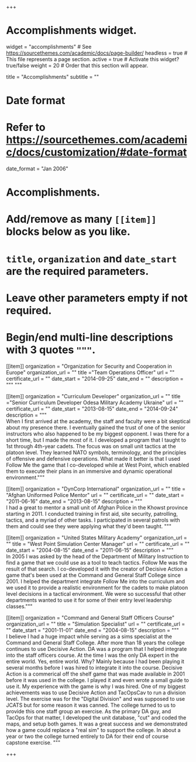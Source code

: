 +++
# Accomplishments widget.
widget = "accomplishments"  # See https://sourcethemes.com/academic/docs/page-builder/
headless = true  # This file represents a page section.
active = true  # Activate this widget? true/false
weight = 20  # Order that this section will appear.

title = "Accomplish&shy;ments"
subtitle = ""

# Date format
#   Refer to https://sourcethemes.com/academic/docs/customization/#date-format
date_format = "Jan 2006"

# Accomplishments.
#   Add/remove as many `[[item]]` blocks below as you like.
#   `title`, `organization` and `date_start` are the required parameters.
#   Leave other parameters empty if not required.
#   Begin/end multi-line descriptions with 3 quotes `"""`.

[[item]] 
organization = "Organization for Security and Cooperation in Europe" 
organization_url = "" 
title ="Team Operations Officer" 
url = ""
certificate_url = "" 
date_start = "2014-09-25" 
date_end = ""
description = """  """

[[item]] 
organization = "Curriculum Developer" 
organization_url = "" 
title ="Senior Curriculum Developer Odesa Military Academy Ukraine" 
url = ""
certificate_url = "" 
date_start = "2013-08-15" 
date_end = "2014-09-24"
description = """  
When I first arrived at the academy, the staff and faculty were a bit skeptical
about my presence there. I eventually gained the trust of one of the senior
instructors who also happened to be my biggest opponent. I was there for a short
time, but I made the most of it. I developed a program that I taught to 1st
through 4th-year cadets. The focus was on small unit tactics at the platoon
level. They learned NATO symbols, terminology, and the principles of offensive
and defensive operations. What made it better is that I used Follow Me the game
that I co-developed while at West Point, which enabled them to execute their
plans in an immersive and dynamic operational environment."""

[[item]]
  organization = "DynCorp International"
  organization_url = ""
  title = "Afghan Uniformed Police Mentor"
  url = ""
  certificate_url = ""
  date_start = "2011-06-16"
  date_end = "2013-08-15"
  description = """  
  I had a great to mentor a small unit of Afghan Police in the Khowst province
  starting in 2011. I conducted training in first aid, site security,
  patrolling, tactics, and a myriad of other tasks. I participated in several
  patrols with them and could see they were applying what they'd been taught.
  """
  
[[item]]
  organization = "United States Military Academy"
  organization_url = ""
  title = "West Point Simulation Center Manager"
  url = ""
  certificate_url = ""
  date_start = "2004-08-15"
  date_end = "2011-06-15"
  description = """  
  In 2005 I was asked by the head of the Department of Military Instruction to
  find a game that we could use as a tool to teach tactics. Follow Me was the
  result of that search. I co-developed it with the creator of Decisive Action a
  game that's been used at the Command and General Staff College since 2001. I
  helped the department integrate Follow Me into the curriculum and we used it
  to provide a realistic environment for the cadets to make platoon level
  decisions in a tactical environment. We were so successful that other
  departments wanted to use it for some of their entry level leadership
  classes."""

[[item]]
  organization = "Command and General Staff Officers Course"
  organization_url = ""
  title = "Simulation Specialist"
  url = ""
  certificate_url = ""
  date_start = "2001-11-01"
  date_end = "2004-08-15"
  description = """  
  I believe I had a huge impact while serving as a sims specialist at the
  Command and General Staff College. After more than 18 years the college
  continues to use Decisive Action. DA was a program that I helped integrate
  into the staff officers course. At the time I was the only DA expert in the
  entire world. Yes, entire world. Why? Mainly because I had been playing it
  several months before I was hired to integrate it into the course. Decisive
  Action is a commerical off the shelf game that was made available in 2001
  before it was used in the college. I played it and even wrote a small guide to
  use it. My experience with the game is why I was hired. One of my biggest
  achievements was to use Decisive Action and TacOpsCav to run a division level.
  The exercise was for the "Digital Division" and was supposed to use JCATS but
  for some reason it was canned. The college turned to us to provide this one
  staff group an exercise. As the primary DA guy, and TacOps for that matter, I
  developed the unit database, "cut" and coded the maps, and setup both games.
  It was a great success and we demonstrated how a game could replace a "real
  sim" to support the college. In about a year or two the college turned
  entirely to DA for their end of course capstone exercise. """
   
+++
